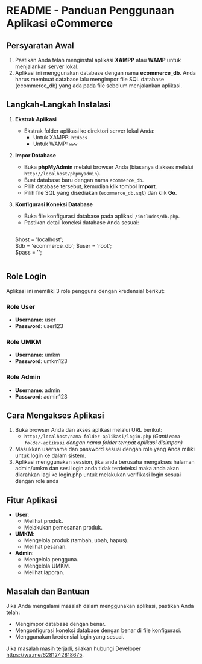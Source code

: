 # README - Panduan Penggunaan Aplikasi eCommerce

## Persyaratan Awal
1. Pastikan Anda telah menginstal aplikasi **XAMPP** atau **WAMP** untuk menjalankan server lokal.
2. Aplikasi ini menggunakan database dengan nama **ecommerce_db**. Anda harus membuat database lalu mengimpor file SQL database (ecommerce_db) yang ada pada file sebelum menjalankan aplikasi.

## Langkah-Langkah Instalasi

1. **Ekstrak Aplikasi**
   - Ekstrak folder aplikasi ke direktori server lokal Anda:
     - Untuk XAMPP: `htdocs`
     - Untuk WAMP: `www`

2. **Impor Database**
   - Buka **phpMyAdmin** melalui browser Anda (biasanya diakses melalui `http://localhost/phpmyadmin`).
   - Buat database baru dengan nama `ecommerce_db`.
   - Pilih database tersebut, kemudian klik tombol **Import**.
   - Pilih file SQL yang disediakan (`ecommerce_db.sql`) dan klik **Go**.

3. **Konfigurasi Koneksi Database**
   - Buka file konfigurasi database pada aplikasi `/includes/db.php`.
   - Pastikan detail koneksi database Anda sesuai:
     ```php
    $host = 'localhost';  
    $db = 'ecommerce_db'; 
    $user = 'root';       
    $pass = '';  
     ```

## Role Login
Aplikasi ini memiliki 3 role pengguna dengan kredensial berikut:

### Role User
- **Username**: user
- **Password**: user123

### Role UMKM
- **Username**: umkm
- **Password**: umkm123

### Role Admin
- **Username**: admin
- **Password**: admin123

## Cara Mengakses Aplikasi
1. Buka browser Anda dan akses aplikasi melalui URL berikut:
   - `http://localhost/nama-folder-aplikasi/login.php`
   *(Ganti `nama-folder-aplikasi` dengan nama folder tempat aplikasi disimpan)*
2. Masukkan username dan password sesuai dengan role yang Anda miliki untuk login ke dalam sistem.
3. Aplikasi menggunakan session, jika anda berusaha mengakses halaman admin/umkm dan sesi login anda tidak terdeteksi maka anda akan diarahkan lagi ke login.php untuk melakukan verifikasi login sesuai dengan role anda

## Fitur Aplikasi
- **User**:
  - Melihat produk.
  - Melakukan pemesanan produk.
- **UMKM**:
  - Mengelola produk (tambah, ubah, hapus).
  - Melihat pesanan.
- **Admin**:
  - Mengelola pengguna.
  - Mengelola UMKM.
  - Melihat laporan.

## Masalah dan Bantuan
Jika Anda mengalami masalah dalam menggunakan aplikasi, pastikan Anda telah:
- Mengimpor database dengan benar.
- Mengonfigurasi koneksi database dengan benar di file konfigurasi.
- Menggunakan kredensial login yang sesuai.

Jika masalah masih terjadi, silakan hubungi Developer https://wa.me/6281242818675.
